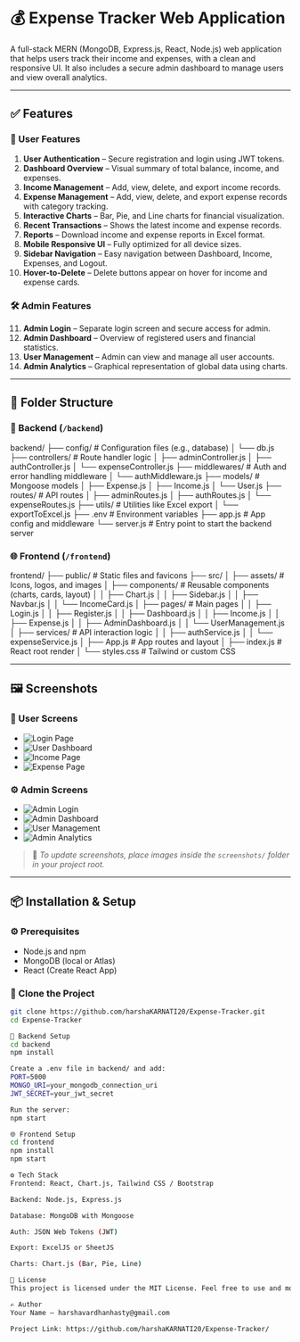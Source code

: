# 💰 Expense Tracker Web Application

A full-stack MERN (MongoDB, Express.js, React, Node.js) web application that helps users track their income and expenses, with a clean and responsive UI. It also includes a secure admin dashboard to manage users and view overall analytics.

---

## ✅ Features

### 👤 User Features
1. **User Authentication** – Secure registration and login using JWT tokens.
2. **Dashboard Overview** – Visual summary of total balance, income, and expenses.
3. **Income Management** – Add, view, delete, and export income records.
4. **Expense Management** – Add, view, delete, and export expense records with category tracking.
5. **Interactive Charts** – Bar, Pie, and Line charts for financial visualization.
6. **Recent Transactions** – Shows the latest income and expense records.
7. **Reports** – Download income and expense reports in Excel format.
8. **Mobile Responsive UI** – Fully optimized for all device sizes.
9. **Sidebar Navigation** – Easy navigation between Dashboard, Income, Expenses, and Logout.
10. **Hover-to-Delete** – Delete buttons appear on hover for income and expense cards.

### 🛠️ Admin Features
11. **Admin Login** – Separate login screen and secure access for admin.
12. **Admin Dashboard** – Overview of registered users and financial statistics.
13. **User Management** – Admin can view and manage all user accounts.
14. **Admin Analytics** – Graphical representation of global data using charts.

---

## 📁 Folder Structure

### 🔧 Backend (`/backend`)

backend/
├── config/ # Configuration files (e.g., database)
│ └── db.js
├── controllers/ # Route handler logic
│ ├── adminController.js
│ ├── authController.js
│ └── expenseController.js
├── middlewares/ # Auth and error handling middleware
│ └── authMiddleware.js
├── models/ # Mongoose models
│ ├── Expense.js
│ ├── Income.js
│ └── User.js
├── routes/ # API routes
│ ├── adminRoutes.js
│ ├── authRoutes.js
│ └── expenseRoutes.js
├── utils/ # Utilities like Excel export
│ └── exportToExcel.js
├── .env # Environment variables
├── app.js # App config and middleware
└── server.js # Entry point to start the backend server


### 🌐 Frontend (`/frontend`)

frontend/
├── public/ # Static files and favicons
├── src/
│ ├── assets/ # Icons, logos, and images
│ ├── components/ # Reusable components (charts, cards, layout)
│ │ ├── Chart.js
│ │ ├── Sidebar.js
│ │ ├── Navbar.js
│ │ └── IncomeCard.js
│ ├── pages/ # Main pages
│ │ ├── Login.js
│ │ ├── Register.js
│ │ ├── Dashboard.js
│ │ ├── Income.js
│ │ ├── Expense.js
│ │ ├── AdminDashboard.js
│ │ └── UserManagement.js
│ ├── services/ # API interaction logic
│ │ ├── authService.js
│ │ └── expenseService.js
│ ├── App.js # App routes and layout
│ ├── index.js # React root render
│ └── styles.css # Tailwind or custom CSS


---

## 🖼️ Screenshots

### 🔐 User Screens
- ![Login Page](screenshots/login.png)
- ![User Dashboard](screenshots/user_dashboard.png)
- ![Income Page](screenshots/income.png)
- ![Expense Page](screenshots/expense.png)

### ⚙️ Admin Screens
- ![Admin Login](screenshots/admin_login.png)
- ![Admin Dashboard](screenshots/admin_dashboard.png)
- ![User Management](screenshots/user_management.png)
- ![Admin Analytics](screenshots/admin_analytics.png)

> 📸 _To update screenshots, place images inside the `screenshots/` folder in your project root._

---

## 📦 Installation & Setup

### ⚙️ Prerequisites
- Node.js and npm
- MongoDB (local or Atlas)
- React (Create React App)

### 🔄 Clone the Project

```bash
git clone https://github.com/harshaKARNATI20/Expense-Tracker.git
cd Expense-Tracker

📌 Backend Setup
cd backend
npm install

Create a .env file in backend/ and add:
PORT=5000
MONGO_URI=your_mongodb_connection_uri
JWT_SECRET=your_jwt_secret

Run the server:
npm start

🌐 Frontend Setup
cd frontend
npm install
npm start

⚙️ Tech Stack
Frontend: React, Chart.js, Tailwind CSS / Bootstrap

Backend: Node.js, Express.js

Database: MongoDB with Mongoose

Auth: JSON Web Tokens (JWT)

Export: ExcelJS or SheetJS

Charts: Chart.js (Bar, Pie, Line)

🧾 License
This project is licensed under the MIT License. Feel free to use and modify it.

✍️ Author
Your Name – harshavardhanhasty@gmail.com

Project Link: https://github.com/harshaKARNATI20/Expense-Tracker/




